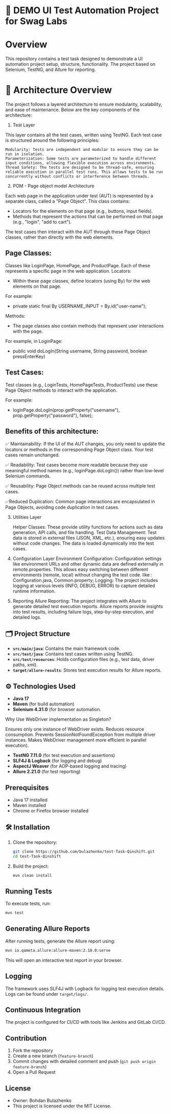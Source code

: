 # 💠 DEMO UI Test Automation Project for Swag Labs

# Overview
This repository contains a test task designed to demonstrate a UI automation project setup, structure, functionality.
The project based on Selenium, TestNG, and Allure for reporting.

#  🧩 Architecture Overview

The project follows a layered architecture to ensure modularity, scalability, and ease of maintenance. Below are the key components of the architecture:
1. Test Layer

This layer contains all the test cases, written using TestNG. Each test case is structured around the following principles:

    Modularity: Tests are independent and modular to ensure they can be run in isolation.
    Parameterization: Some tests are parameterized to handle different input conditions, allowing flexible execution across environments.
    Thread Safety: The tests are designed to be thread-safe, ensuring reliable execution in parallel test runs. This allows tests to be run concurrently without conflicts or interference between threads.

2. POM - Page object model Architecture

Each web page in the application under test (AUT) is represented by a separate class, called a "Page Object".
This class contains:
- Locators for the elements on that page (e.g., buttons, input fields).
- Methods that represent the actions that can be performed on that page (e.g., "login", "add to cart").

The test cases then interact with the AUT through these Page Object classes, rather than directly with the web elements.


 ## Page Classes:
 Classes like LoginPage, HomePage, and ProductPage.  Each of these represents a specific page in the web application.
Locators:
- Within these page classes, define locators (using By) for the web elements on that page.

For example: 
- private static final By USERNAME_INPUT = By.id("user-name");

Methods: 
- The page classes also contain methods that represent user interactions with the page.

For example, in LoginPage:
- public void doLogIn(String username, String password, boolean pressEnterKey)

## Test Cases:
Test classes (e.g., LoginTests, HomePageTests, ProductTests) use these Page Object methods to interact with the application. 

For example:
- loginPage.doLogIn(prop.getProperty("username"), prop.getProperty("password"), false);

## Benefits of this architecture:

✅ Maintainability: If the UI of the AUT changes, you only need to update the locators or methods in the corresponding Page Object class.  Your test cases remain unchanged.

✅ Readability: Test cases become more readable because they use meaningful method names (e.g., loginPage.doLogIn()) rather than low-level Selenium commands.

✅ Reusability: Page Object methods can be reused across multiple test cases.

✅Reduced Duplication: Common page interactions are encapsulated in Page Objects, avoiding code duplication in test cases.

3. Utilities Layer

   Helper Classes: These provide utility functions for actions such as data generation, API calls, and file handling.
   Test Data Management: Test data is stored in external files (JSON, XML, etc.), ensuring easy updates without code changes. The data is loaded dynamically into the test cases.

4. Configuration Layer
   Environment Configuration: Configuration settings like environment URLs and other dynamic data are defined externally in remote.properties. This allows easy switching between different environments (remote, local) without changing the test code.
   like : Configuration.java, Common.property;
Logging: The project includes logging at various levels (INFO, DEBUG, ERROR) to capture detailed runtime information.

5. Reporting
   Allure Reporting: The project integrates with Allure to generate detailed test execution reports. Allure reports provide insights into test results, including failure logs, step-by-step execution, and detailed logs.



## 🗂 Project Structure
- **`src/main/java`**: Contains the main framework code.
- **`src/test/java`**: Contains test cases written using TestNG.
- **`src/test/resources`**: Holds configuration files (e.g., test data, driver paths, xml).
- **`target/allure-results`**: Stores test execution results for Allure reports.

##  ⚙️ Technologies Used
- **Java 17**
- **Maven** (for build automation)
- **Selenium 4.31.0** (for browser automation.

Why Use WebDriver implementation as Singleton?

Ensures only one instance of WebDriver exists.
Reduces resource consumption.
Prevents SessionNotFoundException from multiple driver instances.
Makes WebDriver management more efficient in parallel execution).

- **TestNG 7.11.0** (for test execution and assertions)
- **SLF4J & Logback** (for logging and debug)
- **AspectJ Weaver** (for AOP-based logging and tracing)
- **Allure 2.21.0** (for test reporting)

## Prerequisites
- Java 17 installed
- Maven installed
- Chrome or Firefox browser installed

## 🛠 Installation
1. Clone the repository:
   ```bash
   git clone https://github.com/bulazhenko/test-Task-Qinshift.git
   cd test-Task-Qinshift
   ```
2. Build the project:
   ```bash
   mvn clean install
   ```

## Running Tests
To execute tests, run:
```bash
mvn test
```

## Generating Allure Reports
After running tests, generate the Allure report using:
```bash
mvn io.qameta.allure:allure-maven:2.10.0:serve
```
This will open an interactive test report in your browser.

## Logging
The framework uses SLF4J with Logback for logging test execution details. Logs can be found under `target/logs/`.

## Continuous Integration
The project is configured for CI/CD with tools like Jenkins and GitLab CI/CD.

## Contribution
1. Fork the repository
2. Create a new branch (`feature-branch`)
3. Commit changes with detailed comment and push (`git push origin feature-branch`)
4. Open a Pull Request

## License
- Owner: Bohdan Bulazhenko
- This project is licensed under the MIT License.
